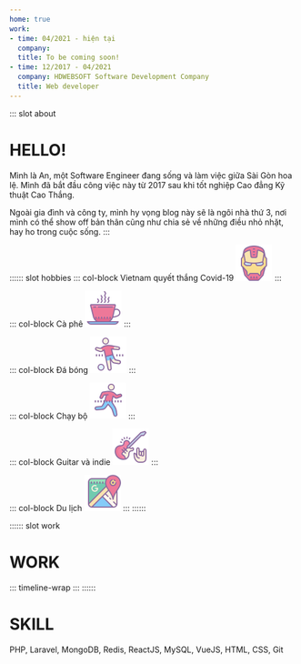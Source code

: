 ```yaml
---
home: true
work:
- time: 04/2021 - hiện tại
  company:
  title: To be coming soon!
- time: 12/2017 - 04/2021
  company: HDWEBSOFT Software Development Company
  title: Web developer
---
```

::: slot about
# HELLO!
Mình là An, một Software Engineer đang sống và làm việc giữa Sài Gòn hoa lệ.
Mình đã bắt đầu công việc này từ 2017 sau khi tốt nghiệp Cao đẳng Kỹ thuật Cao Thắng.

Ngoài gia đình và công ty, mình hy vọng blog này sẽ là ngôi nhà thứ 3, nơi mình có thể show off bản thân cũng như chia sẻ về những điều nhỏ nhặt, hay ho trong cuộc sống.
:::

:::::: slot hobbies
::: col-block Vietnam quyết thắng Covid-19
![ironman](/images/hobbies/iron-man.png)
:::

::: col-block Cà phê
![cafe](/images/hobbies/cafe.png)
:::

::: col-block Đá bóng
![soccer](/images/hobbies/soccer.png)
:::

::: col-block Chạy bộ
![running](/images/hobbies/running.png)
:::

::: col-block Guitar và indie
![music](/images/hobbies/rock-music.png)
:::

::: col-block Du lịch
![maps](/images/hobbies/google-maps.png)
:::
::::::


:::::: slot work
# WORK

::: timeline-wrap
:::
::::::

# SKILL
PHP,
Laravel,
MongoDB,
Redis,
ReactJS,
MySQL,
VueJS,
HTML,
CSS,
Git
